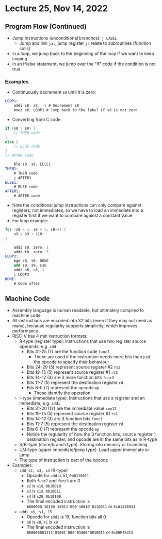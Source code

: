 # Lecture 25, Nov 14, 2022

## Program Flow (Continued)

* Jump instructions (unconditional branches): `j LABEL`
	* Jump and link `jal`, jump register `jr` relate to subroutines (function calls)
* In a loop, we jump back to the beginning of the loop if we want to keep looping
* In an if/else statement, we jump over the "if" code if the condition is not true

### Examples

* Continuously decrement `s8` until it is zero:

```nasm
LOOP1:
	addi s8, s8, -1 # Decrement s8
	bnez s8, LOOP1 # Jump back to the label if s8 is not zero
```

* Converting from C code:

```c
if (s8 > s9) {
	// THEN code
}
else {
	// ELSE code
}
// AFTER code
```

```nasm
	ble s8, s9, ELSE1
THEN1:
	# THEN code
	j AFTER1
ELSE1:
	# ELSE code
AFTER1:
	# AFTER code
```

* Note the conditional jump instructions can only compare against registers, not immediates, so we have to load an immediate into a register first if we want to compare against a constant value
* For loop example:

```c
for (s8 = 1; s8 < 5; s8++) {
	s9 = s9 + s10;
}
```

```nasm
	addi s8, zero, 1
	addi t0, zero, 5
LOOP3:
	bge s8, t0, DONE
	add s9, s9, s10
	addi s8, s8, 1
	j LOOP3
DONE:
	# Code after
```

## Machine Code

* Assembly language is human readable, but ultimately compiled to machine code
* All instructions are encoded into 32 bits (even if they may not need as many), because regularity supports simplicity, which improves performance
* RISC-V has 4 min instruction formats:
	* R-type (register type): Instructions that use two register source operands, e.g. `add`
		* Bits 31-25 (7) are the function code `func7`
			* These are used if the instruction needs more bits than just the opcode to specify their behaviour
		* Bits 24-20 (5) represent source register #2 `rs2`
		* Bits 19-15 (5) represent source register #1 `rs1`
		* Bits 14-12 (3) are 3 more function bits `func3`
		* Bits 11-7 (5) represent the destination register `rd`
		* Bits 6-0 (7) represent the opcode `op`
			* These identify the operation
	* I-type (immediate type): Instructions that use a register and an immediate, e.g. `addi`
		* Bits 31-20 (12) are the immediate value `imm12`
		* Bits 19-15 (5) represent source register #1 `rs1`
		* Bits 14-12 (3) are 3 function bits `func3`
		* Bits 11-7 (5) represent the destination register `rd`
		* Bits 6-0 (7) represent the opcode `op`
		* Notice the regularity of how the 3 function bits, source register 1, destination register, and opcode are in the same bits as in R-type
	* S/B-type (store/branch type): Storing into memory or branching
	* U/J-type (upper immediate/jump type): Load upper immediate or jump
	* The type of instruction is part of the opcode
* Examples:
	* `add s2, s3, s4` (R-type)
		* Opcode for `add` is 51, `0b0110011`
		* Both `func7` and `func3` are 0
		* `s2` is `x18`, `0b10010`
		* `s3` is `x19`, `0b10011`
		* `s4` is `x20`, `0b10100`
		* The final encoded instruction is `0000000'10100'10011'000'10010'0110011` or `0x01498933`
	* `addi s0, s1, 15`
		* Opcode for `addi` is 19, function bits all 0
		* `s0` is `x8`, `s1` is `x9`
		* The final encoded instruction is `000000001111'01001'000'01000'0010011` or `0x00F48413`

